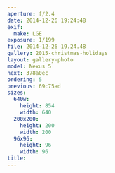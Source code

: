 ```yaml
---
aperture: f/2.4
date: 2014-12-26 19:24:48
exif:
  make: LGE
exposure: 1/199
file: 2014-12-26 19.24.48
gallery: 2015-christmas-holidays
layout: gallery-photo
model: Nexus 5
next: 378a0ec
ordering: 5
previous: 69c75ad
sizes:
  640w:
    height: 854
    width: 640
  200x200:
    height: 200
    width: 200
  96x96:
    height: 96
    width: 96
title: 
---
```

